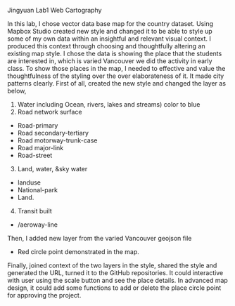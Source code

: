 Jingyuan Lab1 Web Cartography

In this lab, I chose vector data base map for the country dataset.  Using Mapbox Studio created new style and changed it to be able to style up some of my own data within an insightful and relevant visual context. I produced this context through choosing and thoughtfully altering an existing map style. I chose the data is showing the place that the students are interested in, which is varied Vancouver we did the activity in early class.
To show those places in the map, I needed to effective and value the thoughtfulness of the styling over the over elaborateness of it. It made city patterns clearly. First of all, created the new style and changed the layer as below,
1. Water including Ocean, rivers, lakes and streams) color to blue
2. Road network surface
- Road-primary
- Road secondary-tertiary
- Road motorway-trunk-case
- Road major-link
- Road-street
3. Land, water, &sky water
- landuse
- National-park
- Land.  
4. Transit built
- /aeroway-line

Then, I added new layer from the varied Vancouver geojson file

- Red circle point demonstrated in the map.

Finally, joined context of the two layers in the style, shared the style and generated the URL, turned it to the GitHub repositories. It could interactive with user using the scale button and see the place details. In advanced map design, it could add some functions to add or delete the place circle point for approving the project.
